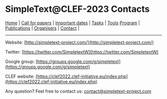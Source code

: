 # SimpleText@CLEF-2023 Contacts

[Home](./) | [Call for papers](./CFP) | [Important dates](./dates) | [Tasks](./tasks)  | [Tools](./tools) 
[Program](./program) | [Publications](./publications) | [Organisers](./organisers) | [Contact](./contact) | 

---

Website: [http://simpletext-project.com/](http://simpletext-project.com/)

Twitter: [https://twitter.com/SimpletextW](https://twitter.com/SimpletextW)

Google group: [https://groups.google.com/g/simpletext](https://groups.google.com/g/simpletext)

CLEF website: [https://clef2022.clef-initiative.eu/index.php](https://clef2022.clef-initiative.eu/index.php)
 
Any question? Feel free to contact us: [contact@simpletext-project.com](mailto:contact@simpletext-project.com)
